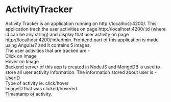 # ActivityTracker
Activity Tracker is an application running on http://localhost:4200/. This application track the user activities on page
http://localhost:4200/:id (where id can be any string) and display that user activity on page http://localhost:4200/:id/admin.
Frontend part of this application is made using Angular7 and it contains 5 images.
</br>
The user activities that are tracked are -
</br>
Click on Image
</br>
Hover on Image
</br>
Backend server of this app is created in NodeJS and MongoDB is used to store all user activity information.
The information stored about user is -
</br>
UserID
</br>
Type of activity ie. click/hover
</br>
ImageID that was clicked/hovered
</br>
Timestamp of activity.
</br>




